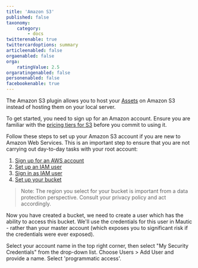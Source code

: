 ```yaml
---
title: 'Amazon S3'
published: false
taxonomy:
    category:
        - docs
twitterenable: true
twittercardoptions: summary
articleenabled: false
orgaenabled: false
orga:
    ratingValue: 2.5
orgaratingenabled: false
personenabled: false
facebookenable: true
---
```


The Amazon S3 plugin allows you to host your [Assets][assets] on Amazon S3 instead of hosting them on your local server.

To get started, you need to sign up for an Amazon account.  Ensure you are familiar with the [pricing tiers for S3][s3-pricing-tiers] before you commit to using it.

Follow these steps to set up your Amazon S3 account if you are new to Amazon Web Services. This is an important step to ensure that you are not carrying out day-to-day tasks with your root account:

1. [Sign up for an AWS account][aws-signup]
1. [Set up an IAM user][create-iam-user]
1. [Sign in as IAM user][sign-in-iam-user]
1. [Set up your bucket][set-up-bucket]

> Note: The region you select for your bucket is important from a data protection perspective. Consult your privacy policy and act accordingly.

Now you have created a bucket, we need to create a user which has the ability to access this bucket. We'll use the credentials for this user in Mautic - rather than your master account (which exposes you to significant risk if the credentials were ever exposed).

Select your account name in the top right corner, then select "My Security Credentials" from the drop-down list.  Choose Users > Add User and provide a name. Select 'programmatic access'.






[assets]: </components/assets>
[s3-pricing-tiers]: <http://aws.amazon.com/s3>
[aws-signup]: <https://docs.aws.amazon.com/AmazonS3/latest/gsg/SigningUpforS3.html#sign-up-for-aws-gsg>
[create-iam-user]: <https://docs.aws.amazon.com/AmazonS3/latest/gsg/SigningUpforS3.html#create-an-iam-user-gsg>
[sign-in-iam-user]: <https://docs.aws.amazon.com/AmazonS3/latest/gsg/SigningUpforS3.html#signing-in-iam-user-gsg>
[set-up-bucket]: <https://docs.aws.amazon.com/AmazonS3/latest/gsg/CreatingABucket.html>